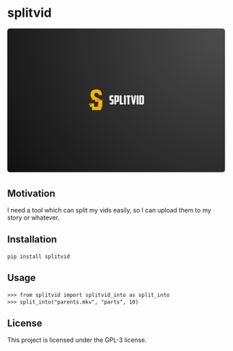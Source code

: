 # splitvid

![splitvid.png](https://raw.githubusercontent.com/4thel00z/logos/master/splitvid.png)

## Motivation

I need a tool which can split my vids easily, so I can upload them to my story or whatever.

## Installation

```
pip install splitvid
```

## Usage

```
>>> from splitvid import splitvid_into as split_into
>>> split_into("parents.mkv", "parts", 10)
```

## License

This project is licensed under the GPL-3 license.
